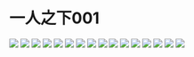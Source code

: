 # 一人之下001
![](https://s2.ax1x.com/2019/03/14/AASb5V.jpg)
![](https://s2.ax1x.com/2019/03/14/AASO8U.jpg)
![](https://s2.ax1x.com/2019/03/14/AAS7Eq.jpg)
![](https://s2.ax1x.com/2019/03/14/AASIDs.jpg)
![](https://s2.ax1x.com/2019/03/14/AASobn.jpg)
![](https://s2.ax1x.com/2019/03/14/AASHU0.jpg)
![](https://s2.ax1x.com/2019/03/14/AASX2F.jpg)
![](https://s2.ax1x.com/2019/03/14/AASjv4.jpg)
![](https://s2.ax1x.com/2019/03/14/AASxKJ.jpg)
![](https://s2.ax1x.com/2019/03/14/AApSbR.jpg)
![](https://s2.ax1x.com/2019/03/14/AASzr9.jpg)
![](https://s2.ax1x.com/2019/03/14/AAp9V1.jpg)
![](https://s2.ax1x.com/2019/03/14/AApCUx.jpg)
![](https://s2.ax1x.com/2019/03/14/AApP56.jpg)
![](https://s2.ax1x.com/2019/03/14/AApFPK.jpg)
![](https://s2.ax1x.com/2019/03/14/AApk8O.jpg)
